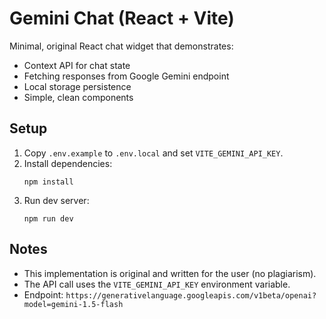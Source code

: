 # Gemini Chat (React + Vite)

Minimal, original React chat widget that demonstrates:
- Context API for chat state
- Fetching responses from Google Gemini endpoint
- Local storage persistence
- Simple, clean components

## Setup
1. Copy `.env.example` to `.env.local` and set `VITE_GEMINI_API_KEY`.
2. Install dependencies:
   ```
   npm install
   ```
3. Run dev server:
   ```
   npm run dev
   ```

## Notes
- This implementation is original and written for the user (no plagiarism).
- The API call uses the `VITE_GEMINI_API_KEY` environment variable.
- Endpoint: `https://generativelanguage.googleapis.com/v1beta/openai?model=gemini-1.5-flash`
